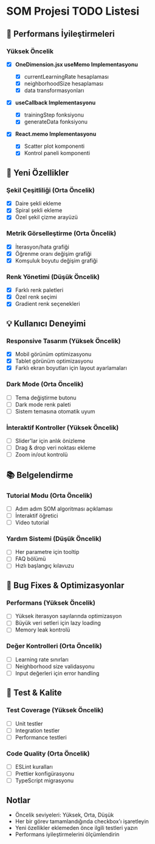 # SOM Projesi TODO Listesi

## 🚀 Performans İyileştirmeleri

### Yüksek Öncelik

- [x] **OneDimension.jsx useMemo Implementasyonu**

  - [x] currentLearningRate hesaplaması
  - [x] neighborhoodSize hesaplaması
  - [x] data transformasyonları

- [x] **useCallback Implementasyonu**

  - [x] trainingStep fonksiyonu
  - [x] generateData fonksiyonu

- [x] **React.memo Implementasyonu**
  - [x] Scatter plot komponenti
  - [x] Kontrol paneli komponenti

## 🎨 Yeni Özellikler

### Şekil Çeşitliliği (Orta Öncelik)

- [x] Daire şekli ekleme
- [x] Spiral şekli ekleme
- [x] Özel şekil çizme arayüzü

### Metrik Görselleştirme (Orta Öncelik)

- [x] İterasyon/hata grafiği
- [x] Öğrenme oranı değişim grafiği
- [x] Komşuluk boyutu değişim grafiği

### Renk Yönetimi (Düşük Öncelik)

- [x] Farklı renk paletleri
- [x] Özel renk seçimi
- [x] Gradient renk seçenekleri

## 💡 Kullanıcı Deneyimi

### Responsive Tasarım (Yüksek Öncelik)

- [x] Mobil görünüm optimizasyonu
- [x] Tablet görünüm optimizasyonu
- [x] Farklı ekran boyutları için layout ayarlamaları

### Dark Mode (Orta Öncelik)

- [ ] Tema değiştirme butonu
- [ ] Dark mode renk paleti
- [ ] Sistem temasına otomatik uyum

### İnteraktif Kontroller (Yüksek Öncelik)

- [ ] Slider'lar için anlık önizleme
- [ ] Drag & drop veri noktası ekleme
- [ ] Zoom in/out kontrolü

## 📚 Belgelendirme

### Tutorial Modu (Orta Öncelik)

- [ ] Adım adım SOM algoritması açıklaması
- [ ] İnteraktif öğretici
- [ ] Video tutorial

### Yardım Sistemi (Düşük Öncelik)

- [ ] Her parametre için tooltip
- [ ] FAQ bölümü
- [ ] Hızlı başlangıç kılavuzu

## 🐛 Bug Fixes & Optimizasyonlar

### Performans (Yüksek Öncelik)

- [ ] Yüksek iterasyon sayılarında optimizasyon
- [ ] Büyük veri setleri için lazy loading
- [ ] Memory leak kontrolü

### Değer Kontrolleri (Orta Öncelik)

- [ ] Learning rate sınırları
- [ ] Neighborhood size validasyonu
- [ ] Input değerleri için error handling

## 🧪 Test & Kalite

### Test Coverage (Yüksek Öncelik)

- [ ] Unit testler
- [ ] Integration testler
- [ ] Performance testleri

### Code Quality (Orta Öncelik)

- [ ] ESLint kuralları
- [ ] Prettier konfigürasyonu
- [ ] TypeScript migrasyonu

## Notlar

- Öncelik seviyeleri: Yüksek, Orta, Düşük
- Her bir görev tamamlandığında checkbox'ı işaretleyin
- Yeni özellikler eklemeden önce ilgili testleri yazın
- Performans iyileştirmelerini ölçümlendirin
